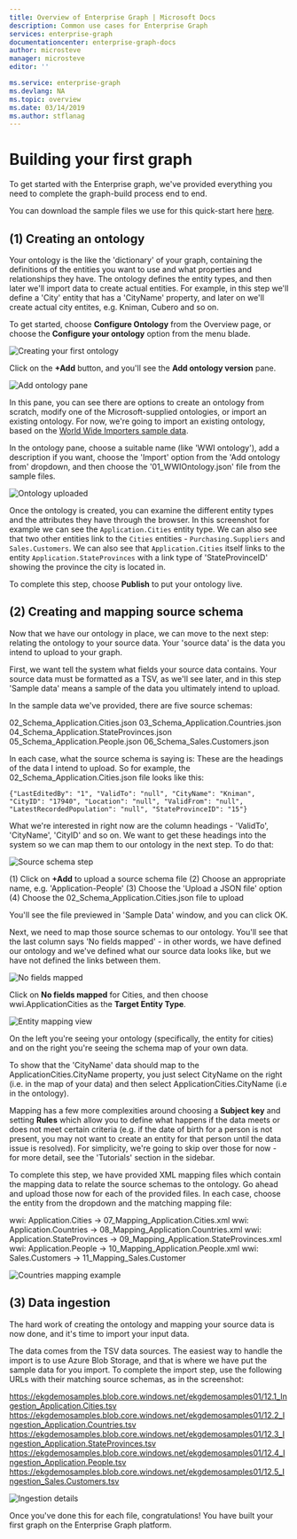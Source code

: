```yaml
---
title: Overview of Enterprise Graph | Microsoft Docs
description: Common use cases for Enterprise Graph
services: enterprise-graph
documentationcenter: enterprise-graph-docs
author: microsteve
manager: microsteve
editor: ''

ms.service: enterprise-graph
ms.devlang: NA
ms.topic: overview
ms.date: 03/14/2019
ms.author: stflanag
---
```


# Building your first graph

To get started with the Enterprise graph, we've provided everything you need to complete the graph-build process end to end.

You can download the sample files we use for this quick-start here <a href="https://ekgdemosamples.blob.core.windows.net/ekgdemosamples01/EGDemo_WWI_Files.zip">here</a>.

## (1) Creating an ontology

Your ontology is the like the 'dictionary' of your graph, containing the definitions of the entities you want to use and what properties and relationships they have. The ontology defines the entity types, and then later we'll import data to create actual entities. For example, in this step we'll define a 'City' entity that has a 'CityName' property, and later on we'll create actual city entites, e.g. Kniman, Cubero and so on.

To get started, choose **Configure Ontology** from the Overview page, or choose the **Configure your ontology** option from the menu blade.

 ![Creating your first ontology](media/quickstart/choose_ontology.png)

Click on the **+Add** button, and you'll see the **Add ontology version** pane.

![Add ontology pane](media/quickstart/add_ontology_pane.png)

In this pane, you can see there are options to create an ontology from scratch, modify one of the Microsoft-supplied ontologies, or import an existing ontology. For now, we're going to import an existing ontology, based on the <a href="http:///www.microsoft.com">World Wide Importers sample data</a>.

In the ontology pane, choose a suitable name (like 'WWI ontology'), add a description if you want, choose the 'Import' option from the 'Add ontology from' dropdown, and then choose the '01_WWIOntology.json' file from the sample files.

![Ontology uploaded](media/quickstart/ontology_uploaded_view.png)

Once the ontology is created, you can examine the different entity types and the attributes they have through the browser. In this screenshot for example we can see the ```Application.Cities``` entity type. We can also see that two other entities link to the ```Cities``` entities - ```Purchasing.Suppliers``` and ```Sales.Customers```. We can also see that ```Application.Cities``` itself links to the entity ```Application.StateProvinces``` with a link type of 'StateProvinceID' showing the province the city is located in.

To complete this step, choose **Publish** to put your ontology live. 

## (2) Creating and mapping source schema

Now that we have our ontology in place, we can move to the next step: relating the ontology to your source data. Your 'source data' is the data you intend to upload to your graph.

First, we want tell the system what fields your source data contains. Your source data must be formatted as a TSV, as we'll see later, and in this step 'Sample data' means a sample of the data you ultimately intend to upload.

In the sample data we've provided, there are five source schemas:

02_Schema_Application.Cities.json
03_Schema_Application.Countries.json
04_Schema_Application.StateProvinces.json
05_Schema_Application.People.json
06_Schema_Sales.Customers.json

In each case, what the source schema is saying is: These are the headings of the data I intend to upload. So for example, the 02_Schema_Application.Cities.json file looks like this:

```
{"LastEditedBy": "1", "ValidTo": "null", "CityName": "Kniman", "CityID": "17940", "Location": "null", "ValidFrom": "null", "LatestRecordedPopulation": "null", "StateProvinceID": "15"}
```

What we're interested in right now are the column headings - 'ValidTo', 'CityName', 'CityID' and so on. We want to get these headings into the system so we can map them to our ontology in the next step. To do that:

![Source schema step](media/quickstart/create_source_schemas.png)

(1) Click on **+Add** to upload a source schema file
(2) Choose an appropriate name, e.g. 'Application-People'
(3) Choose the 'Upload a JSON file' option
(4) Choose the 02_Schema_Application.Cities.json file to upload

You'll see the file previewed in 'Sample Data' window, and you can click OK.

Next, we need to map those source schemas to our ontology. You'll see that the last column says 'No fields mapped' - in other words, we have defined our ontology and we've defined what our source data looks like, but we have not defined the links between them. 

![No fields mapped](media/quickstart/no_fields_mapped.png)

Click on **No fields mapped** for Cities, and then choose wwi.ApplicationCities as the **Target Entity Type**.

![Entity mapping view](media/quickstart/mapping-view.png)

On the left you're seeing your ontology (specifically, the entity for cities) and on the right you're seeing the schema map of your own data.

To show that the 'CityName' data should map to the ApplicationCities.CityName property, you just select CityName on the right (i.e. in the map of your data) and then select ApplicationCities.CityName (i.e in the ontology).

Mapping has a few more complexities around choosing a **Subject key** and setting **Rules** which allow you to define what happens if the data meets or does not meet certain criteria (e.g. if the date of birth for a person is not present, you may not want to create an entity for that person until the data issue is resolved). For simplicity, we're going to skip over those for now - for more detail, see the 'Tutorials' section in the sidebar.

To complete this step, we have provided XML mapping files which contain the mapping data to relate the source schemas to the ontology. Go ahead and upload those now for each of the provided files. In each case, choose the entity from the dropdown and the matching mapping file:

wwi: Application.Cities -> 07_Mapping_Application.Cities.xml
wwi: Application.Countries -> 08_Mapping_Application.Countries.xml
wwi: Application.StateProvinces -> 09_Mapping_Application.StateProvinces.xml
wwi: Application.People -> 10_Mapping_Application.People.xml
wwi: Sales.Customers -> 11_Mapping_Sales.Customer

![Countries mapping example](media/quickstart/countries_mapping_example.png)

## (3) Data ingestion

The hard work of creating the ontology and mapping your source data is now done, and it's time to import your input data.

The data comes from the TSV data sources. The easiest way to handle the import is to use Azure Blob Storage, and that is where we have put the sample data for you import. To complete the import step, use the following URLs with their matching source schemas, as in the screenshot:

https://ekgdemosamples.blob.core.windows.net/ekgdemosamples01/12.1_Ingestion_Application.Cities.tsv
https://ekgdemosamples.blob.core.windows.net/ekgdemosamples01/12.2_Ingestion_Application.Countries.tsv
https://ekgdemosamples.blob.core.windows.net/ekgdemosamples01/12.3_Ingestion_Application.StateProvinces.tsv
https://ekgdemosamples.blob.core.windows.net/ekgdemosamples01/12.4_Ingestion_Application.People.tsv
https://ekgdemosamples.blob.core.windows.net/ekgdemosamples01/12.5_Ingestion_Sales.Customers.tsv

![Ingestion details](media/quickstart/ingestion_with_url.png)


Once you've done this for each file, congratulations! You have built your first graph on the Enterprise Graph platform.

